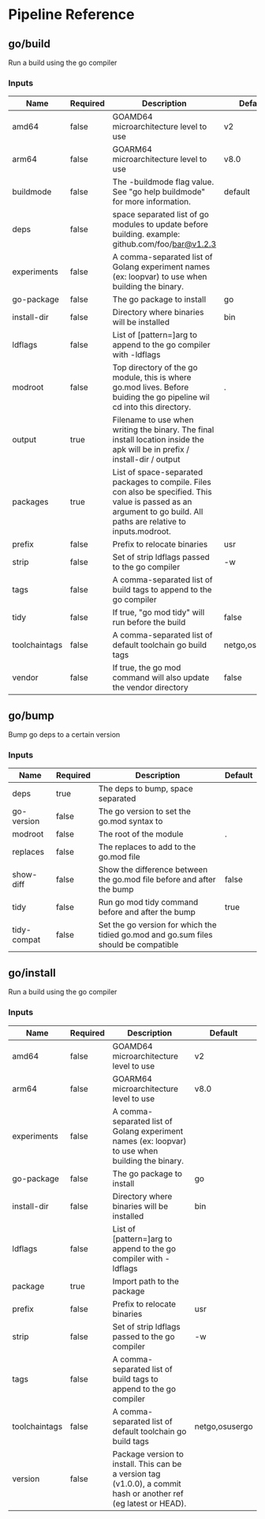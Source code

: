 <!-- start:pipeline-reference-gen -->
# Pipeline Reference

## go/build

Run a build using the go compiler

### Inputs

| Name | Required | Description | Default |
| ---- | -------- | ----------- | ------- |
| amd64 | false | GOAMD64 microarchitecture level to use  | v2 |
| arm64 | false | GOARM64 microarchitecture level to use  | v8.0 |
| buildmode | false | The -buildmode flag value. See "go help buildmode" for more information.  | default |
| deps | false | space separated list of go modules to update before building. example: github.com/foo/bar@v1.2.3  |  |
| experiments | false | A comma-separated list of Golang experiment names (ex: loopvar) to use when building the binary.  |  |
| go-package | false | The go package to install  | go |
| install-dir | false | Directory where binaries will be installed  | bin |
| ldflags | false | List of [pattern=]arg to append to the go compiler with -ldflags |  |
| modroot | false | Top directory of the go module, this is where go.mod lives. Before buiding the go pipeline wil cd into this directory.  | . |
| output | true | Filename to use when writing the binary. The final install location inside the apk will be in prefix / install-dir / output  |  |
| packages | true | List of space-separated packages to compile. Files con also be specified. This value is passed as an argument to go build. All paths are relative to inputs.modroot.  |  |
| prefix | false | Prefix to relocate binaries  | usr |
| strip | false | Set of strip ldflags passed to the go compiler | -w |
| tags | false | A comma-separated list of build tags to append to the go compiler  |  |
| tidy | false | If true, "go mod tidy" will run before the build  | false |
| toolchaintags | false | A comma-separated list of default toolchain go build tags  | netgo,osusergo |
| vendor | false | If true, the go mod command will also update the vendor directory  | false |

## go/bump

Bump go deps to a certain version

### Inputs

| Name | Required | Description | Default |
| ---- | -------- | ----------- | ------- |
| deps | true | The deps to bump, space separated |  |
| go-version | false | The go version to set the go.mod syntax to |  |
| modroot | false | The root of the module | . |
| replaces | false | The replaces to add to the go.mod file |  |
| show-diff | false | Show the difference between the go.mod file before and after the bump | false |
| tidy | false | Run go mod tidy command before and after the bump | true |
| tidy-compat | false | Set the go version for which the tidied go.mod and go.sum files should be compatible |  |

## go/install

Run a build using the go compiler

### Inputs

| Name | Required | Description | Default |
| ---- | -------- | ----------- | ------- |
| amd64 | false | GOAMD64 microarchitecture level to use  | v2 |
| arm64 | false | GOARM64 microarchitecture level to use  | v8.0 |
| experiments | false | A comma-separated list of Golang experiment names (ex: loopvar) to use when building the binary.  |  |
| go-package | false | The go package to install  | go |
| install-dir | false | Directory where binaries will be installed  | bin |
| ldflags | false | List of [pattern=]arg to append to the go compiler with -ldflags |  |
| package | true | Import path to the package  |  |
| prefix | false | Prefix to relocate binaries  | usr |
| strip | false | Set of strip ldflags passed to the go compiler | -w |
| tags | false | A comma-separated list of build tags to append to the go compiler  |  |
| toolchaintags | false | A comma-separated list of default toolchain go build tags  | netgo,osusergo |
| version | false | Package version to install. This can be a version tag (v1.0.0), a commit hash or another ref (eg latest or HEAD).  |  |


<!-- end:pipeline-reference-gen -->
